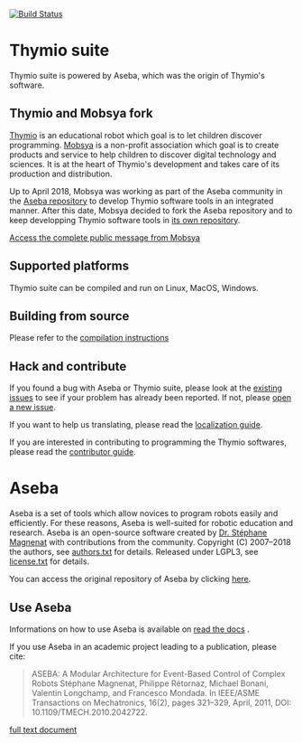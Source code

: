 

[![Build Status](https://dev.azure.com/mobsya/Thymio%20Software%20Suite/_apis/build/status/Mobsya.aseba?branchName=master)](https://dev.azure.com/mobsya/Thymio%20Software%20Suite/_build/latest?definitionId=6&branchName=master)

# Thymio suite

Thymio suite is powered by Aseba, which was the origin of Thymio's software. 


## Thymio and Mobsya fork

[Thymio](https://www.thymio.org) is an educational robot which goal is to let children discover programming. [Mobsya](http://www.mobsya.org) is a non-profit association which goal is to create products and service to help children to discover digital technology and sciences. It is at the heart of Thymio's development and takes care of its production and distribution.

Up to April 2018, Mobsya was working as part of the Aseba community in the [Aseba repository](https://github.com/aseba-community/aseba) to develop Thymio software tools in an integrated manner. After this date, Mobsya decided to fork the Aseba repository and to keep developping Thymio software tools in [its own repository](https://github.com/Mobsya/aseba). 

[Access the complete public message from Mobsya](https://docs.google.com/document/d/1ijY2dZR2TbSySMqFfbCgG_ifZPGoxrAQaVuZVQZHKlY/edit#)


## Supported platforms

Thymio suite can be compiled and run on Linux, MacOS, Windows.


## Building from source

Please refer to the [compilation instructions](docs/en/development/building.rst)


## Hack and contribute

If you found a bug with Aseba or Thymio suite, please look at the [existing issues](https://github.com/mobsya/aseba/issues) to see if your problem has already been reported.
If not, please [open a new issue](https://github.com/mobsya/aseba/issues/new).

If you want to help us translating, please read the [localization guide](localization.md).

If you are interested in contributing to programming the Thymio softwares, please read the [contributor guide](contributing.md).


# Aseba

Aseba is a set of tools which allow novices to program robots easily and efficiently.
For these reasons, Aseba is well-suited for robotic education and research.
Aseba is an open-source software created by [Dr. Stéphane Magnenat](http://stephane.magnenat.net) with contributions from the community.
Copyright (C) 2007–2018 the authors, see [authors.txt](authors.txt) for details.
Released under LGPL3, see [license.txt](license.txt) for details.

You can access the original repository of Aseba by clicking [here](https://github.com/aseba-community/aseba).


## Use Aseba

Informations on how to use Aseba is available on [read the docs](https://mobsya.github.io/aseba/) .

If you use Aseba in an academic project leading to a publication, please cite:

> ASEBA: A Modular Architecture for Event-Based Control of Complex Robots
> Stéphane Magnenat, Philippe Rétornaz, Michael Bonani, Valentin Longchamp, and Francesco Mondada.
> In IEEE/ASME Transactions on Mechatronics, 16(2), pages 321–329, April, 2011, DOI: 10.1109/TMECH.2010.2042722.
    
[full text document](https://infoscience.epfl.ch/record/144059/files/aseba-ieee-tr.pdf)





